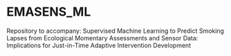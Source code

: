 # EMASENS_ML
Repository to accompany: Supervised Machine Learning to Predict Smoking Lapses from Ecological Momentary Assessments and Sensor Data: Implications for Just-in-Time Adaptive Intervention Development
